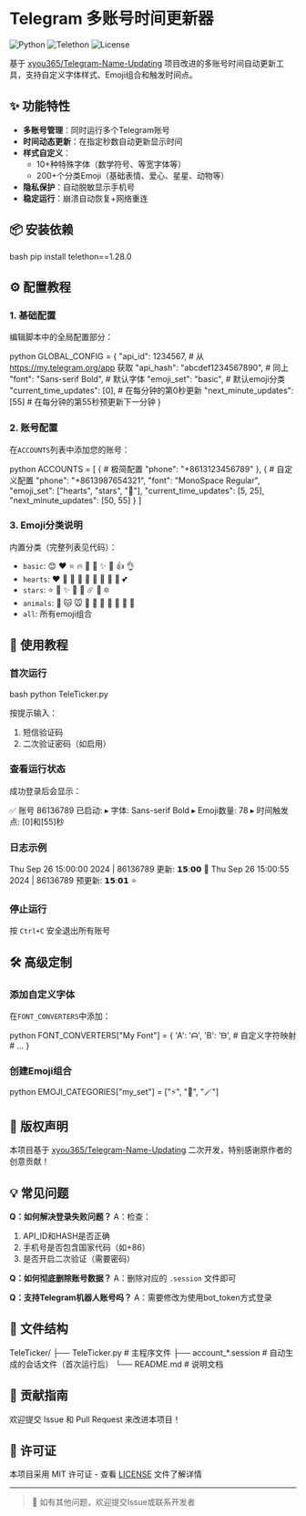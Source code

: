 # Telegram 多账号时间更新器

![Python](https://img.shields.io/badge/Python-3.8+-blue.svg)
![Telethon](https://img.shields.io/badge/Telethon-1.25+-green.svg)
![License](https://img.shields.io/badge/License-MIT-orange.svg)

基于 [xyou365/Telegram-Name-Updating](https://github.com/xyou365/Telegram-Name-Updating) 项目改进的多账号时间自动更新工具，支持自定义字体样式、Emoji组合和触发时间点。

## ✨ 功能特性

- **多账号管理**：同时运行多个Telegram账号
- **时间动态更新**：在指定秒数自动更新显示时间
- **样式自定义**：
  - 10+种特殊字体（数学符号、等宽字体等）
  - 200+个分类Emoji（基础表情、爱心、星星、动物等）
- **隐私保护**：自动脱敏显示手机号
- **稳定运行**：崩溃自动恢复+网络重连

## 📦 安装依赖

bash
pip install telethon==1.28.0


## ⚙️ 配置教程

### 1. 基础配置

编辑脚本中的全局配置部分：

python
GLOBAL_CONFIG = {
    "api_id": 1234567,              # 从 https://my.telegram.org/app 获取
    "api_hash": "abcdef1234567890", # 同上
    "font": "Sans-serif Bold",     # 默认字体
    "emoji_set": "basic",          # 默认emoji分类
    "current_time_updates": [0],    # 在每分钟的第0秒更新
    "next_minute_updates": [55]    # 在每分钟的第55秒预更新下一分钟
}


### 2. 账号配置

在`ACCOUNTS`列表中添加您的账号：

python
ACCOUNTS = [
    {   # 极简配置
        "phone": "+8613123456789"
    },
    {   # 自定义配置
        "phone": "+8613987654321",
        "font": "MonoSpace Regular",
        "emoji_set": ["hearts", "stars", "🚀"],
        "current_time_updates": [5, 25],
        "next_minute_updates": [50, 55]
    }
]


### 3. Emoji分类说明

内置分类（完整列表见代码）：
- `basic`: 😊 ❤️ ⭐ 🔥 🚀 🎉 ✨ 👏 👍 👌
- `hearts`: ❤️ 🧡 💛 💚 💙 💜 🖤 🤍 🤎 💕
- `stars`: ⭐ 🌟 ✨ 💫 🌠 ☄️ 🌌 🔯
- `animals`: 🐶 🐱 🐭 🐹 🐰 🦊 🐻 🐼 🐨 🐯
- `all`: 所有emoji组合

## 🚀 使用教程

### 首次运行

bash
python TeleTicker.py


按提示输入：
1. 短信验证码
2. 二次验证密码（如启用）

### 查看运行状态

成功登录后会显示：

✅ 账号 86136789 已启动:
▸ 字体: Sans-serif Bold
▸ Emoji数量: 78
▸ 时间触发点: [0]和[55]秒


### 日志示例


Thu Sep 26 15:00:00 2024 | 86136789 更新: 𝟭𝟱:𝟬𝟬 🚀
Thu Sep 26 15:00:55 2024 | 86136789 预更新: 𝟭𝟱:𝟬𝟭 ⭐


### 停止运行

按 `Ctrl+C` 安全退出所有账号

## 🛠️ 高级定制

### 添加自定义字体

在`FONT_CONVERTERS`中添加：

python
FONT_CONVERTERS["My Font"] = {
    'A': 'ᗩ', 'B': 'ᗷ',  # 自定义字符映射
    # ...
}


### 创建Emoji组合

python
EMOJI_CATEGORIES["my_set"] = ["⚡", "💎", "🪄"]


## 📜 版权声明

本项目基于 [xyou365/Telegram-Name-Updating](https://github.com/xyou365/Telegram-Name-Updating) 二次开发，特别感谢原作者的创意贡献！

## 💡 常见问题

**Q：如何解决登录失败问题？**
A：检查：
1. API_ID和HASH是否正确
2. 手机号是否包含国家代码（如+86）
3. 是否开启二次验证（需要密码）

**Q：如何彻底删除账号数据？**
A：删除对应的 `.session` 文件即可

**Q：支持Telegram机器人账号吗？**
A：需要修改为使用bot_token方式登录

## 📁 文件结构


TeleTicker/
├── TeleTicker.py    # 主程序文件
├── account_*.session     # 自动生成的会话文件（首次运行后）
└── README.md            # 说明文档


## 🤝 贡献指南

欢迎提交 Issue 和 Pull Request 来改进本项目！

## 📄 许可证

本项目采用 MIT 许可证 - 查看 [LICENSE](LICENSE) 文件了解详情

---

> 📮 如有其他问题，欢迎提交Issue或联系开发者
